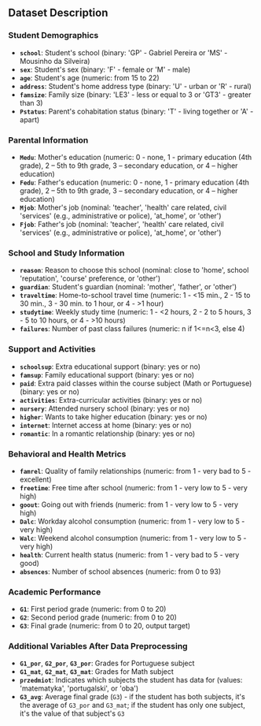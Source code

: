 ## Dataset Description

### Student Demographics
- **`school`**: Student's school (binary: 'GP' - Gabriel Pereira or 'MS' - Mousinho da Silveira)
- **`sex`**: Student's sex (binary: 'F' - female or 'M' - male)
- **`age`**: Student's age (numeric: from 15 to 22)
- **`address`**: Student's home address type (binary: 'U' - urban or 'R' - rural)
- **`famsize`**: Family size (binary: 'LE3' - less or equal to 3 or 'GT3' - greater than 3)
- **`Pstatus`**: Parent's cohabitation status (binary: 'T' - living together or 'A' - apart)

### Parental Information
- **`Medu`**: Mother's education (numeric: 0 - none, 1 - primary education (4th grade), 2 – 5th to 9th grade, 3 – secondary education, or 4 – higher education)
- **`Fedu`**: Father's education (numeric: 0 - none, 1 - primary education (4th grade), 2 – 5th to 9th grade, 3 – secondary education, or 4 – higher education)
- **`Mjob`**: Mother's job (nominal: 'teacher', 'health' care related, civil 'services' (e.g., administrative or police), 'at_home', or 'other')
- **`Fjob`**: Father's job (nominal: 'teacher', 'health' care related, civil 'services' (e.g., administrative or police), 'at_home', or 'other')

### School and Study Information
- **`reason`**: Reason to choose this school (nominal: close to 'home', school 'reputation', 'course' preference, or 'other')
- **`guardian`**: Student's guardian (nominal: 'mother', 'father', or 'other')
- **`traveltime`**: Home-to-school travel time (numeric: 1 - <15 min., 2 - 15 to 30 min., 3 - 30 min. to 1 hour, or 4 - >1 hour)
- **`studytime`**: Weekly study time (numeric: 1 - <2 hours, 2 - 2 to 5 hours, 3 - 5 to 10 hours, or 4 - >10 hours)
- **`failures`**: Number of past class failures (numeric: n if 1<=n<3, else 4)

### Support and Activities
- **`schoolsup`**: Extra educational support (binary: yes or no)
- **`famsup`**: Family educational support (binary: yes or no)
- **`paid`**: Extra paid classes within the course subject (Math or Portuguese) (binary: yes or no)
- **`activities`**: Extra-curricular activities (binary: yes or no)
- **`nursery`**: Attended nursery school (binary: yes or no)
- **`higher`**: Wants to take higher education (binary: yes or no)
- **`internet`**: Internet access at home (binary: yes or no)
- **`romantic`**: In a romantic relationship (binary: yes or no)

### Behavioral and Health Metrics
- **`famrel`**: Quality of family relationships (numeric: from 1 - very bad to 5 - excellent)
- **`freetime`**: Free time after school (numeric: from 1 - very low to 5 - very high)
- **`goout`**: Going out with friends (numeric: from 1 - very low to 5 - very high)
- **`Dalc`**: Workday alcohol consumption (numeric: from 1 - very low to 5 - very high)
- **`Walc`**: Weekend alcohol consumption (numeric: from 1 - very low to 5 - very high)
- **`health`**: Current health status (numeric: from 1 - very bad to 5 - very good)
- **`absences`**: Number of school absences (numeric: from 0 to 93)

### Academic Performance
- **`G1`**: First period grade (numeric: from 0 to 20)
- **`G2`**: Second period grade (numeric: from 0 to 20)
- **`G3`**: Final grade (numeric: from 0 to 20, output target)

### Additional Variables After Data Preprocessing
- **`G1_por`**, **`G2_por`**, **`G3_por`**: Grades for Portuguese subject
- **`G1_mat`**, **`G2_mat`**, **`G3_mat`**: Grades for Math subject
- **`przedmiot`**: Indicates which subjects the student has data for (values: 'matematyka', 'portugalski', or 'oba')
- **`G3_avg`**: Average final grade (`G3`) - if the student has both subjects, it's the average of `G3_por` and `G3_mat`; if the student has only one subject, it's the value of that subject's `G3`